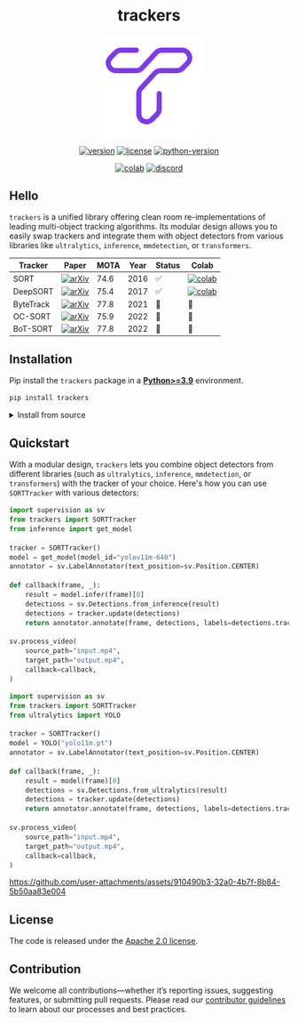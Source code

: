 <div align="center">
    <h1 align="center">trackers</h1>
    <img width="200" src="https://raw.githubusercontent.com/roboflow/trackers/refs/heads/main/docs/assets/logo-trackers-violet.svg" alt="trackers logo">

[![version](https://badge.fury.io/py/trackers.svg)](https://badge.fury.io/py/trackers)
[![license](https://img.shields.io/badge/license-Apache%202.0-blue)](https://github.com/roboflow/trackers/blob/main/LICENSE.md)
[![python-version](https://img.shields.io/pypi/pyversions/trackers)](https://badge.fury.io/py/trackers)

[![colab](https://colab.research.google.com/assets/colab-badge.svg)](https://colab.research.google.com/drive/1VT_FYIe3kborhWrfKKBqqfR0EjQeQNiO?usp=sharing)
[![discord](https://img.shields.io/discord/1159501506232451173?logo=discord&label=discord&labelColor=fff&color=5865f2&link=https%3A%2F%2Fdiscord.gg%2FGbfgXGJ8Bk)](https://discord.gg/GbfgXGJ8Bk)
</div>

## Hello

`trackers` is a unified library offering clean room re-implementations of leading multi-object tracking algorithms. Its modular design allows you to easily swap trackers and integrate them with object detectors from various libraries like `ultralytics`, `inference`, `mmdetection`, or `transformers`.

<div align="center">
  <table>
    <thead>
      <tr>
        <th>Tracker</th>
        <th>Paper</th>
        <th>MOTA</th>
        <th>Year</th>
        <th>Status</th>
        <th>Colab</th>
      </tr>
    </thead>
    <tbody>
      <tr>
        <td>SORT</td>
        <td><a href="https://arxiv.org/abs/1602.00763"><img src="https://img.shields.io/badge/arXiv-1602.00763-b31b1b.svg" alt="arXiv"></a></td>
        <td>74.6</td>
        <td>2016</td>
        <td>✅</td>
        <td><a href="https://colab.research.google.com/drive/1VT_FYIe3kborhWrfKKBqqfR0EjQeQNiO?usp=sharing"><img src="https://colab.research.google.com/assets/colab-badge.svg" alt="colab"></a></td>
      </tr>
      <tr>
        <td>DeepSORT</td>
        <td><a href="https://arxiv.org/abs/1703.07402"><img src="https://img.shields.io/badge/arXiv-1703.07402-b31b1b.svg" alt="arXiv"></a></td>
        <td>75.4</td>
        <td>2017</td>
        <td>✅</td>
        <td><a href="https://colab.research.google.com/drive/1VT_FYIe3kborhWrfKKBqqfR0EjQeQNiO?usp=sharing"><img src="https://colab.research.google.com/assets/colab-badge.svg" alt="colab"></a></td>
      </tr>
      <tr>
        <td>ByteTrack</td>
        <td><a href="https://arxiv.org/abs/2110.06864"><img src="https://img.shields.io/badge/arXiv-2110.06864-b31b1b.svg" alt="arXiv"></a></td>
        <td>77.8</td>
        <td>2021</td>
        <td>🚧</td>
        <td>🚧</td>
      </tr>
      <tr>
        <td>OC-SORT</td>
        <td><a href="https://arxiv.org/abs/2203.14360"><img src="https://img.shields.io/badge/arXiv-2203.14360-b31b1b.svg" alt="arXiv"></a></td>
        <td>75.9</td>
        <td>2022</td>
        <td>🚧</td>
        <td>🚧</td>
      </tr>
      <tr>
        <td>BoT-SORT</td>
        <td><a href="https://arxiv.org/abs/2206.14651"><img src="https://img.shields.io/badge/arXiv-2206.14651-b31b1b.svg" alt="arXiv"></a></td>
        <td>77.8</td>
        <td>2022</td>
        <td>🚧</td>
        <td>🚧</td>
      </tr>
    </tbody>
  </table>
</div>

## Installation

Pip install the `trackers` package in a [**Python>=3.9**](https://www.python.org/) environment.

```bash
pip install trackers
```

<details>
<summary>Install from source</summary>

<br>

By installing `trackers` from source, you can explore the most recent features and enhancements that have not yet been officially released. Please note that these updates are still in development and may not be as stable as the latest published release.

```bash
pip install git+https://github.com/roboflow/trackers.git
```

</details>

## Quickstart

With a modular design, `trackers` lets you combine object detectors from different libraries (such as `ultralytics`, `inference`, `mmdetection`, or `transformers`) with the tracker of your choice. Here's how you can use `SORTTracker` with various detectors:

```python
import supervision as sv
from trackers import SORTTracker
from inference import get_model

tracker = SORTTracker()
model = get_model(model_id="yolov11m-640")
annotator = sv.LabelAnnotator(text_position=sv.Position.CENTER)

def callback(frame, _):
    result = model.infer(frame)[0]
    detections = sv.Detections.from_inference(result)
    detections = tracker.update(detections)
    return annotator.annotate(frame, detections, labels=detections.tracker_id)

sv.process_video(
    source_path="input.mp4",
    target_path="output.mp4",
    callback=callback,
)
```

```python
import supervision as sv
from trackers import SORTTracker
from ultralytics import YOLO

tracker = SORTTracker()
model = YOLO("yolo11m.pt")
annotator = sv.LabelAnnotator(text_position=sv.Position.CENTER)

def callback(frame, _):
    result = model(frame)[0]
    detections = sv.Detections.from_ultralytics(result)
    detections = tracker.update(detections)
    return annotator.annotate(frame, detections, labels=detections.tracker_id)

sv.process_video(
    source_path="input.mp4",
    target_path="output.mp4",
    callback=callback,
)
```

https://github.com/user-attachments/assets/910490b3-32a0-4b7f-8b84-5b50aa83e004

## License

The code is released under the [Apache 2.0 license](https://github.com/roboflow/trackers/blob/main/LICENSE).

## Contribution

We welcome all contributions—whether it’s reporting issues, suggesting features, or submitting pull requests. Please read our [contributor guidelines](https://github.com/roboflow/trackers/blob/main/CONTRIBUTING.md) to learn about our processes and best practices.
